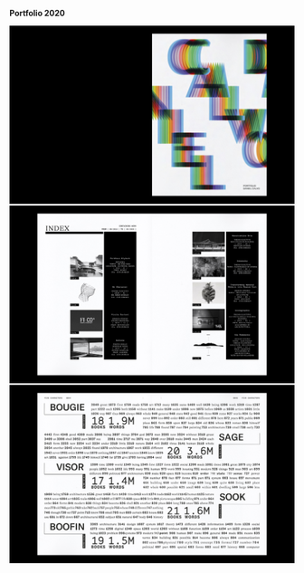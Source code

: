 **Portfolio 2020**

![Image](/pf20-danielcalvo-1.jpg)
![Image](/pf20-danielcalvo-2.jpg)
![Image](/pf20-danielcalvo-3.jpg)
